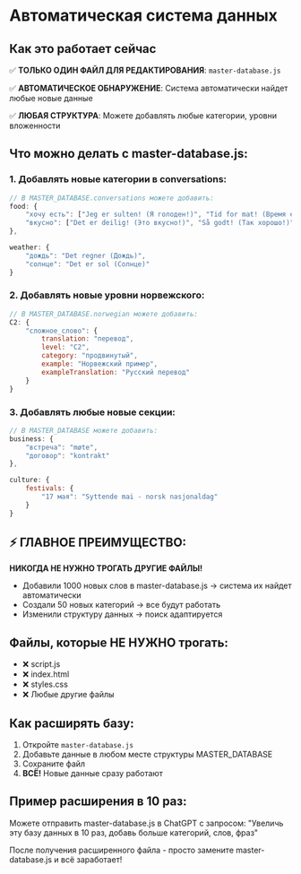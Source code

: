 # Автоматическая система данных

## Как это работает сейчас

✅ **ТОЛЬКО ОДИН ФАЙЛ ДЛЯ РЕДАКТИРОВАНИЯ**: `master-database.js`

✅ **АВТОМАТИЧЕСКОЕ ОБНАРУЖЕНИЕ**: Система автоматически найдет любые новые данные

✅ **ЛЮБАЯ СТРУКТУРА**: Можете добавлять любые категории, уровни вложенности

## Что можно делать с master-database.js:

### 1. Добавлять новые категории в conversations:
```javascript
// В MASTER_DATABASE.conversations можете добавить:
food: {
    "хочу есть": ["Jeg er sulten! (Я голоден!)", "Tid for mat! (Время есть!)"],
    "вкусно": ["Det er deilig! (Это вкусно!)", "Så godt! (Так хорошо!)"]
},

weather: {
    "дождь": "Det regner (Дождь)",
    "солнце": "Det er sol (Солнце)"
}
```

### 2. Добавлять новые уровни норвежского:
```javascript
// В MASTER_DATABASE.norwegian можете добавить:
C2: {
    "сложное_слово": {
        translation: "перевод",
        level: "C2",
        category: "продвинутый",
        example: "Норвежский пример",
        exampleTranslation: "Русский перевод"
    }
}
```

### 3. Добавлять любые новые секции:
```javascript
// В MASTER_DATABASE можете добавить:
business: {
    "встреча": "møte",
    "договор": "kontrakt"
},

culture: {
    festivals: {
        "17 мая": "Syttende mai - norsk nasjonaldag"
    }
}
```

## ⚡ ГЛАВНОЕ ПРЕИМУЩЕСТВО:

**НИКОГДА НЕ НУЖНО ТРОГАТЬ ДРУГИЕ ФАЙЛЫ!**

- Добавили 1000 новых слов в master-database.js → система их найдет автоматически
- Создали 50 новых категорий → все будут работать
- Изменили структуру данных → поиск адаптируется

## Файлы, которые НЕ НУЖНО трогать:
- ❌ script.js 
- ❌ index.html
- ❌ styles.css
- ❌ Любые другие файлы

## Как расширять базу:

1. Откройте `master-database.js`
2. Добавьте данные в любом месте структуры MASTER_DATABASE
3. Сохраните файл
4. **ВСЁ!** Новые данные сразу работают

## Пример расширения в 10 раз:

Можете отправить master-database.js в ChatGPT с запросом:
"Увеличь эту базу данных в 10 раз, добавь больше категорий, слов, фраз"

После получения расширенного файла - просто замените master-database.js и всё заработает!